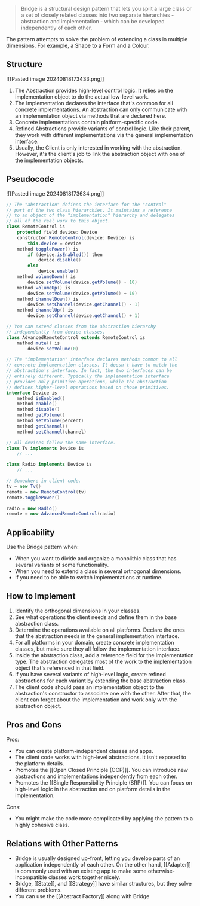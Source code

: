 > Bridge is a structural design pattern that lets you split a large class or a set of closely related classes into two separate hierarchies - abstraction and implementation - which can be developed independently of each other.

The pattern attempts to solve the problem of extending a class in multiple dimensions. For example, a Shape to a Form and a Colour. 
## Structure
![[Pasted image 20240818173433.png]]
1. The Abstraction provides high-level control logic. It relies on the implementation object to do the actual low-level work.
2. The Implementation declares the interface that's common for all concrete implementations. An abstraction can only communicate with an implementation object via methods that are declared here.
3. Concrete implementations contain platform-specific code.
4. Refined Abstractions provide variants of control logic. Like their parent, they work with different implementations via the general implementation interface.
5. Usually, the Client is only interested in working with the abstraction. However, it's the client's job to link the abstraction object with one of the implementation objects.
## Pseudocode
![[Pasted image 20240818173634.png]]
```java
// The "abstraction" defines the interface for the "control"
// part of the two class hierarchies. It maintains a reference
// to an object of the "implementation" hierarchy and delegates
// all of the real work to this object.
class RemoteControl is
    protected field device: Device
    constructor RemoteControl(device: Device) is
        this.device = device
    method togglePower() is
        if (device.isEnabled()) then
            device.disable()
        else
            device.enable()
    method volumeDown() is
        device.setVolume(device.getVolume() - 10)
    method volumeUp() is
        device.setVolume(device.getVolume() + 10)
    method channelDown() is
        device.setChannel(device.getChannel() - 1)
    method channelUp() is
        device.setChannel(device.getChannel() + 1)

// You can extend classes from the abstraction hierarchy
// independently from device classes.
class AdvancedRemoteControl extends RemoteControl is
    method mute() is
        device.setVolume(0)

// The "implementation" interface declares methods common to all
// concrete implementation classes. It doesn't have to match the
// abstraction's interface. In fact, the two interfaces can be
// entirely different. Typically the implementation interface
// provides only primitive operations, while the abstraction
// defines higher-level operations based on those primitives.
interface Device is
    method isEnabled()
    method enable()
    method disable()
    method getVolume()
    method setVolume(percent)
    method getChannel()
    method setChannel(channel)

// All devices follow the same interface.
class Tv implements Device is
    // ...

class Radio implements Device is
    // ...

// Somewhere in client code.
tv = new Tv()
remote = new RemoteControl(tv)
remote.togglePower()

radio = new Radio()
remote = new AdvancedRemoteControl(radio)
```
## Applicability
Use the Bridge pattern when:
- When you want to divide and organize a monolithic class that has several variants of some functionality.
- When you need to extend a class in several orthogonal dimensions.
- If you need to be able to switch implementations at runtime.
## How to Implement
1. Identify the orthogonal dimensions in your classes. 
2. See what operations the client needs and define them in the base abstraction class.
3. Determine the operations available on all platforms. Declare the ones that the abstraction needs in the general implementation interface.
4. For all platforms in your domain, create concrete implementation classes, but make sure they all follow the implementation interface.
5. Inside the abstraction class, add a reference field for the implementation type. The abstraction delegates most of the work to the implementation object that's referenced in that field.
6. If you have several variants of high-level logic, create refined abstractions for each variant by extending the base abstraction class.
7. The client code should pass an implementation object to the abstraction's constructor to associate one with the other. After that, the client can forget about the implementation and work only with the abstraction object.
## Pros and Cons
Pros:
- You can create platform-independent classes and apps.
- The client code works with high-level abstractions. It isn't exposed to the platform details.
- Promotes the [[Open Closed Principle (OCP)]]. You can introduce new abstractions and implementations independently from each other.
- Promotes the [[Single Responsibility Principle (SRP)]]. You can focus on high-level logic in the abstraction and on platform details in the implementation.

Cons:
- You might make the code more complicated by applying the pattern to a highly cohesive class.
## Relations with Other Patterns
- Bridge is usually designed up-front, letting you develop parts of an application independently of each other. On the other hand, [[Adapter]] is commonly used with an existing app to make some otherwise-incompatible classes work together nicely.
- Bridge, [[State]], and [[Strategy]] have similar structures, but they solve different problems.
- You can use the [[Abstract Factory]] along with Bridge